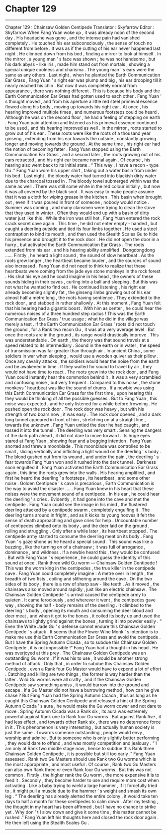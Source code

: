 
# Chapter 129


---

Chapter 129 : Chainsaw Golden Centipede
Translator :
Skyfarrow
Editor :
Skyfarrow
When Fang Yuan woke up , it was already noon of the second day .
His headache was gone , and the intense pain had vanished completely .
He touched his ear subconsciously , the sense of touch no different from before . It was as if the cutting of his ear never happened last night .
He climbed down from his bed , finding a mirror to look at himself .
In the mirror , a young man ’ s face was shown ; he was not handsome , but his dark abyss - like iris , made him stand out from mortals , showing a special unique coolness and charisma .
The young man ’ s ears were the same as any others .
Last night , when he planted the Earth Communication Ear Grass , Fang Yuan ’ s right ear was plump and big , his ear drooping till it nearly reached his chin . But now it was completely normal from appearance , there was nothing different .
This is because his body and the Earth Communication Ear Grass had gotten used to each other .
Fang Yuan ’ s thought moved , and from his aperture a little red steel primeval essence flowed along his body , moving up towards his right ear .
At once , his hearing improved multiple times , and numerous footsteps could be heard .
Although he was on the second floor , he had a feeling of stepping on earth .
Fang Yuan paid attention and listened as his primeval essence continued to be used , and his hearing improved as well . In the mirror , roots started to grow out of his ear .
These roots were like the roots of a thousand year ginseng , extending from his ear towards the outside , constantly growing longer and moving towards the ground .
At the same time , his right ear had the notion of becoming fatter .
Fang Yuan stopped using the Earth Communication Ear Grass , and a second later , the roots growing out of his ears retracted , and his right ear became normal again .
Of course , his hearing also went back to its initial state .
“ This way , I have a recon - type Gu .” Fang Yuan wore his upper shirt , taking out a water basin from under his bed .
Last night , the bloody water had turned into blackish dirty water due to the charcoal tossed in . The bloody towel submerged within was the same as well . There was still some white in the red colour initially , but now it was all covered by the black soot . It was easy to make people assume that it was a cloth for wiping grease in the kitchen .
This basin when brought out , even if it was poured in front of someone , nobody would notice .
Summer was coming , and many clansmen were trying to clean the stove that they used in winter . Often they would end up with a basin of dirty water just like this .
While the iron was still hot , Fang Yuan entered the rock crack secret cave again .
This time , he did not enter empty - handed , but caught a deerling outside and tied its four limbs together . He used a steel contraption to bind its mouth , and then used the Stealth Scales Gu to hide his presence and brought it to the rock door .
He did not open the door in a hurry , but activated the Earth Communication Ear Grass .
The roots extended from his ear , and his hearing ability amplified .
Dongdongdong ……
Firstly , he heard a light sound , the sound of slow heartbeat .
As the roots grew longer , the heartbeat became louder , and the sources of sound also increased .
Fang Yuan did not need to think to realize that these heartbeats were coming from the jade eye stone monkeys in the rock forest .
His shut his eye and he could imagine in his head , the owners of these sounds hiding in their caves , curling into a ball and sleeping .
But this was not what he wanted to find out .
He continued listening , his right ear already becoming slightly fat , the ginseng limbs growing out of his ear almost half a metre long , the roots having sentience . They extended to the rock door , and stabbed in rather shallowly .
At this moment , Fang Yuan felt that his hearing had a gigantic boost .
With him as center , he could hear the numerous noises of a three hundred step radius !
This was the Earth Communication Ear Grass ’ true usage ; what he did in the village was merely a test .
If the Earth Communication Ear Grass ’ roots did not touch the ground , for a Rank two recon Gu , it was at a very average level . But once the roots are in the ground , its range would drastically improve .
This was understandable .
On earth , the theory was that sound travels at a speed related to its intermediary . Sound in the earth or in water , the speed of transmission was far greater than through air .
In ancient China , some soldiers in war when sleeping , would use a wooden quiver as their pillow . Once any cavalry attacks , the soldiers would hear the noise from the earth and be awakened in time . If they waited for sound to travel by air , they would not have time to react .
The roots grew into the rock door , and Fang Yuan could instantly hear the commotion behind it .
It was a very scrambled and confusing noise , but very frequent . Compared to this noise , the stone monkeys ’ heartbeat was like the sound of drums .
If a newbie was using this Earth Communication Ear Grass for the first time , upon hearing this they would be thinking of all the possible guesses . But to Fang Yuan , this noise was expected , and he only listened for a while before frowning .
He pushed open the rock door .
The rock door was heavy , but with his strength of two boars now , it was easy .
The rock door opened , and a dark long tunnel appeared in front of him , stretching on at a straight line , towards the unknown .
Fang Yuan untied the deer he had caught , and tossed it into the tunnel .
The deerling was very smart . Sensing the dangers of the dark path ahead , it did not dare to move forward . Its huge eyes stared at Fang Yuan , showing fear and a begging intention .
Fang Yuan snorted and threw a moonblade .
This moonblade was controlled to be small , slicing vertically and inflicting a light wound on the deerling ’ s body .
The blood gushed out from its wound , and under the pain , the deerling ’ s fear towards Fang Yuan won and it rushed into the dark tunnel .
Darkness soon engulfed it .
Fang Yuan activated the Earth Communication Ear Grass again , this time the roots grew into the walls .
His hearing amplified , and first he heard the deerling ’ s footsteps , its heartbeat , and some other noise .
Golden Centipede ’ s cave is precarious , Earth Communication is the way to avoid the disaster ……
Fang Yuan knew in his heart that these noises were the movement sound of a centipede .
In his ear , he could hear the deerling ’ s cries .
Evidently , it had gone into the cave and met the centipede .
Fang Yuan could see the image in his mind , the flustered deerling attacked by a centipede swarm , completely engulfing it . The deerling turns around in fright , and as it kicks its young hooves it felt the sense of death approaching and gave cries for help .
Uncountable number of centipedes climbed onto its body , and the deer laid on the ground , rolling and struggling .
Only after a while later , its heartbeat stopped .
The centipede army started to consume the deerling meat on its body .
Fang Yuan ’ s gaze shone as he heard a special sound .
This sound was like a buzzing , like the turning on of a chainsaw ; it was full of arrogance , dominance , and wildness .
If a newbie heard this , they would be confused . But with Fang Yuan ’ s experience , he could guess the identity of this sound at once .
Rank three wild Gu worm — Chainsaw Golden Centipede !
This was the worm king in the centipedes , the true killer in the centipede cave .
Fang Yuan could completely imagine : A metre over in length , the breadth of two fists , coiling and slithering around the cave .
On the two sides of its body , there is a row of sharp saw - like teeth . As it moved , the chainsaws also moved around rapidly , just like an electric chainsaw .
The Chainsaw Golden Centipede ’ s arrival caused the centipede army to quieten .
It came ferociously , and wherever it went , the centipedes gave way , showing the half - body remains of the deerling .
It climbed to the deerling ’ s body , opening its mouth and consuming the deer blood and deer meat , and when it got to the bones , it coiled its body up and used the chainsaws to lightly grind against the bones , turning it into powder easily .
“ Even the White Jade Gu ’ s defense cannot endure this Chainsaw Golden Centipede ’ s attack . It seems that the Flower Wine Monk ’ s intention is to make me use this Earth Communication Ear Grass and avoid the centipede . But I have the Spring Autumn Cicada , so to subdue this Chainsaw Golden Centipede , it is not impossible !” Fang Yuan had a thought in his head .
He was overjoyed at this prey .
The Chainsaw Golden Centipede was an outstanding Gu worm . If it was his to use , it would be another strong method of attack .
Only that , in order to subdue this Chainsaw Golden Centipede , even a Rank four Gu Master would have to expend a lot of effort .
Catching and killing are two things , the former is way harder than the latter .
Wild Gu worms were all crafty , and if the Chainsaw Golden Centipede saw something amiss , it would burrow into the ground and escape . If a Gu Master did not have a burrowing method , how can he give chase ?
But Fang Yuan had the Spring Autumn Cicada , thus as long as he caught this Chainsaw Golden Centipede and released a hint of the Spring Autumn Cicada ’ s aura , he would make the Gu worm cower and not dare to move .
Spring Autumn Cicada was a Rank six , its aura was extremely powerful against Rank one to Rank four Gu worms . But against Rank five , it had less effect , and towards other Rank six , there was no deterrence force in it .
This phenomenon is very interesting , but actually human society is just the same .
Towards someone outstanding , people would envy , worship and admire . But to someone who is only slightly better performing , they would dare to offend , and was mostly competition and jealousy .
“ I am only at Rank two middle stage now , hence to subdue this Rank three Chainsaw Golden Centipede , it is possible but still too early .” Fang Yuan assessed .
Rank two Gu Masters should use Rank two Gu worms which is the most appropriate , and most useful . Of course , Rank two Gu Masters can also own Rank three or even Rank four Gu worms .
But this was not common .
Firstly , the higher rank the Gu worm , the more expensive it is to feed it . Secondly , they become harder to use and require more cost when activating . Like a baby trying to wield a large hammer , if it forcefully tried to , it might pull a muscle due to the hammer ’ s weight and smash its own leg .
“ The deerling has already alerted the entire colony , it would take ten days to half a month for these centipedes to calm down . After my testing , the thought in my heart has been affirmed , but I have no chance to strike yet . Why don ’ t I slow down and give it some time , this matter cannot be rushed .”
Fang Yuan left his thoughts here and closed the rock door again . He then left using the Stealth Scales Gu .

---

